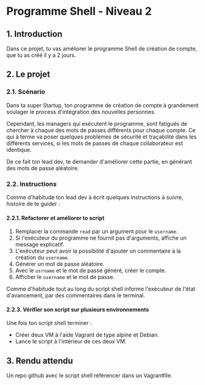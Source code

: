 # Programme Shell - Niveau 2

## 1. Introduction
Dans ce projet, tu vas améliorer le programme Shell de création de compte, que tu as créé il y a 2 jours.

## 2. Le projet
### 2.1. Scénario
Dans ta super Startup, ton programme de création de compte à grandement soulager le process d'intégration des nouvelles personnes.

Cependant, les managers qui exécutent le programme, sont fatigués de chercher à chaque des mots de passes différents pour chaque compte.
Ce qui à terme va poser quelques problèmes de sécurité et traçabilité dans les différents services, si les mots de passes de chaque collaborateur est identique.

De ce fait ton lead dev, te demander d'améliorer cette partie, en générant des mots de passe aléatoire.

### 2.2. Instructions
Comme d'habitude ton lead dev à écrit quelques instructions à suivre, histoire de te guider :

#### 2.2.1. Refactorer et améliorer to script
1. Remplacer la commande `read` par un argument pour le `username`.
2. Si l'exécuteur du programme ne fournit pas d'arguments, affiche un message explicatif.
3. L'exécuteur peut avoir la possibilité d'ajouter un commentaire à la création du `username`.  
4. Générer un mot de passe aléatoire.
5. Avec le `usrname` et le mot de passe généré, créer le compte.
6. Afficher le `username` et le mot de passe.

Comme d'habitude tout au long du script shell informe l'exécuteur de l'état d'avancement,
par des commentaires dans le terminal.

#### 2.2.3. Vérifier son script sur plusieurs environnements
Une fois ton script shell terminer :
- Créer deux VM à l'aide Vagrant de type alpine et Debian.
- Lance le script à l'intérieur de ces deux VM.


## 3. Rendu attendu
Un repo github avec le script shell référencer dans un Vagrantfile.